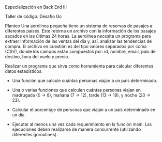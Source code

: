 Especialización en Back End III

Taller de código: Desafío Go


Planteo
Una aerolínea pequeña tiene un sistema de reservas de pasajes a diferentes países. Este
retorna un archivo con la información de los pasajes sacados en las últimas 24 horas. La
aerolínea necesita un programa para extraer información de las ventas del día y, así,
analizar las tendencias de compra.
El archivo en cuestión es del tipo valores separados por coma (CSV), donde los campos
están compuestos por: id, nombre, email, país de destino, hora del vuelo y precio.


Realizar un programa que sirva como herramienta para
calcular diferentes datos estadísticos.


- Una función que calcule cuántas personas viajan a un país determinado.


- Una o varias funciones que calculen cuántas personas viajan en madrugada (0 → 6),
mañana (7 → 12), tarde (13 → 19), y noche (20 → 23).

- Calcular el porcentaje de personas que viajan a un país determinado en un día.

- Ejecutar al menos una vez cada requerimiento en la función main. Las ejecuciones deben
realizarse de manera concurrente (utilizando diferentes goroutines).

